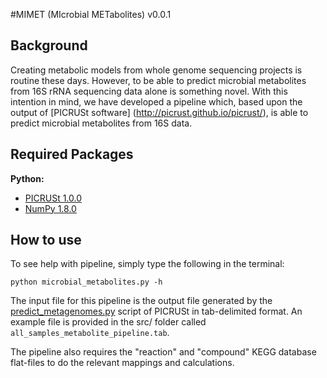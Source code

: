 #MIMET (MIcrobial METabolites) v0.0.1

Background
------

Creating metabolic models from whole genome sequencing projects is routine these days. However, to be able to 
predict microbial metabolites from 16S rRNA sequencing data alone is something novel. With this intention in mind, we have developed a pipeline which, based upon the output of [PICRUSt software] (http://picrust.github.io/picrust/), is able to predict microbial metabolites from 16S data.


Required Packages
------

**Python:**

- [PICRUSt 1.0.0](http://picrust.github.io/picrust/install.html#install)
- [NumPy 1.8.0](http://www.scipy.org/scipylib/download.html)

How to use
------

To see help with pipeline, simply type the following in the terminal:

```python microbial_metabolites.py -h```

The input file for this pipeline is the output file generated by the [predict_metagenomes.py](http://picrust.github.io/picrust/scripts/predict_metagenomes.html) script of PICRUSt in tab-delimited format. An example file is provided in the src/ folder called ```all_samples_metabolite_pipeline.tab```.

The pipeline also requires the "reaction" and "compound" KEGG database flat-files to do the relevant mappings and calculations. 
